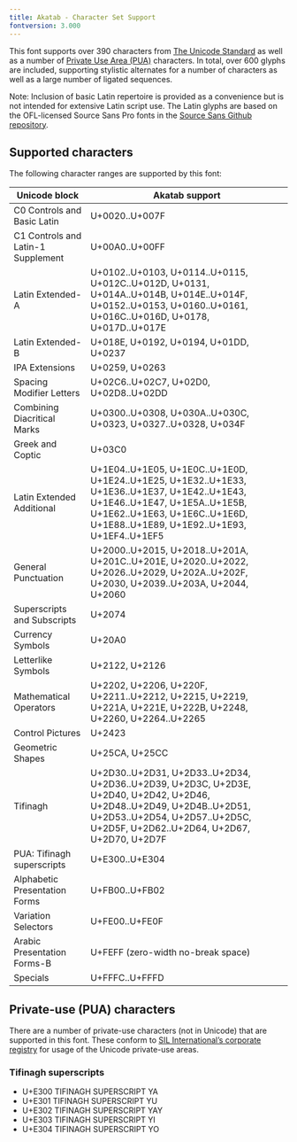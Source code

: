 ```yaml
---
title: Akatab - Character Set Support
fontversion: 3.000
---
```


This font supports over 390 characters from [The Unicode Standard](https://unicode.org/) as well as a number of [Private Use Area (PUA)](https://www.unicode.org/versions/Unicode15.0.0/ch23.pdf#G19184) characters. In total, over 600 glyphs are included, supporting stylistic alternates for a number of characters as well as a large number of ligated sequences. 

Note: Inclusion of basic Latin repertoire is provided as a convenience but is not intended for extensive Latin script use. The Latin glyphs are based on the OFL-licensed Source Sans Pro fonts in the [Source Sans Github repository](https://github.com/adobe-fonts/source-sans-pro). 

## Supported characters

The following character ranges are supported by this font:

Unicode block | Akatab support
------------- | ---------------
C0 Controls and Basic Latin|U+0020..U+007F
C1 Controls and Latin-1 Supplement|U+00A0..U+00FF
Latin Extended-A|U+0102..U+0103, U+0114..U+0115, U+012C..U+012D, U+0131, U+014A..U+014B, U+014E..U+014F, U+0152..U+0153, U+0160..U+0161, U+016C..U+016D, U+0178, U+017D..U+017E
Latin Extended-B|U+018E, U+0192, U+0194, U+01DD, U+0237
IPA Extensions|U+0259, U+0263
Spacing Modifier Letters|U+02C6..U+02C7, U+02D0, U+02D8..U+02DD
Combining Diacritical Marks|U+0300..U+0308, U+030A..U+030C, U+0323, U+0327..U+0328, U+034F
Greek and Coptic|U+03C0
Latin Extended Additional|U+1E04..U+1E05, U+1E0C..U+1E0D, U+1E24..U+1E25, U+1E32..U+1E33, U+1E36..U+1E37, U+1E42..U+1E43, U+1E46..U+1E47, U+1E5A..U+1E5B, U+1E62..U+1E63, U+1E6C..U+1E6D, U+1E88..U+1E89, U+1E92..U+1E93, U+1EF4..U+1EF5
General Punctuation|U+2000..U+2015, U+2018..U+201A, U+201C..U+201E, U+2020..U+2022, U+2026..U+2029, U+202A..U+202F, U+2030, U+2039..U+203A, U+2044, U+2060
Superscripts and Subscripts|U+2074
Currency Symbols|U+20A0
Letterlike Symbols|U+2122, U+2126
Mathematical Operators|U+2202, U+2206, U+220F, U+2211..U+2212, U+2215, U+2219, U+221A, U+221E, U+222B, U+2248, U+2260, U+2264..U+2265
Control Pictures|U+2423
Geometric Shapes|U+25CA, U+25CC
Tifinagh|U+2D30..U+2D31, U+2D33..U+2D34, U+2D36..U+2D39, U+2D3C, U+2D3E, U+2D40, U+2D42, U+2D46, U+2D48..U+2D49, U+2D4B..U+2D51, U+2D53..U+2D54, U+2D57..U+2D5C, U+2D5F, U+2D62..U+2D64, U+2D67, U+2D70, U+2D7F
PUA: Tifinagh superscripts|U+E300..U+E304
Alphabetic Presentation Forms|U+FB00..U+FB02
Variation Selectors|U+FE00..U+FE0F
Arabic Presentation Forms-B|U+FEFF (zero-width no-break space)
Specials|U+FFFC..U+FFFD

## Private-use (PUA) characters

There are a number of private-use characters (not in Unicode) that are supported in this font. These conform to [SIL International’s corporate registry](https://scripts.sil.org/PUA_home) for usage of the Unicode private-use areas.

### Tifinagh superscripts

- U+E300  TIFINAGH SUPERSCRIPT YA
- U+E301  TIFINAGH SUPERSCRIPT YU
- U+E302  TIFINAGH SUPERSCRIPT YAY
- U+E303  TIFINAGH SUPERSCRIPT YI
- U+E304  TIFINAGH SUPERSCRIPT YO
